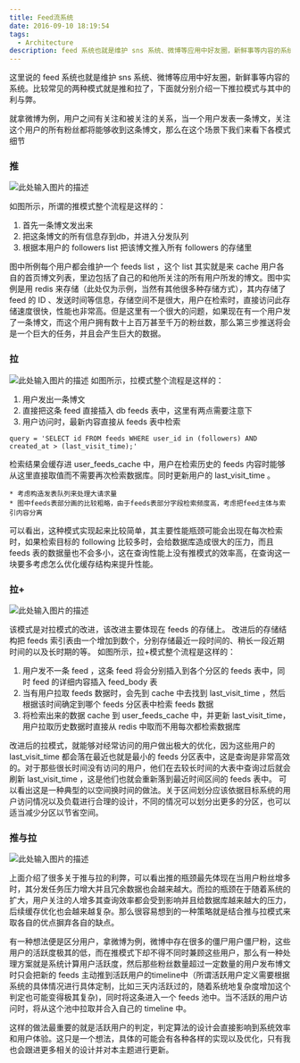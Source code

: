 ```yaml
---
title: Feed流系统
date: 2016-09-10 18:19:54
tags:
  - Architecture
description: feed 系统也就是维护 sns 系统、微博等应用中好友圈，新鲜事等内容的系统。
---
```


这里说的 feed 系统也就是维护 sns 系统、微博等应用中好友圈，新鲜事等内容的系统。比较常见的两种模式就是推和拉了，下面就分别介绍一下推拉模式与其中的利与弊。

就拿微博为例，用户之间有关注和被关注的关系，当一个用户发表一条博文，关注这个用户的所有粉丝都将能够收到这条博文，那么在这个场景下我们来看下各模式细节

### 推

![此处输入图片的描述][1]

如图所示，所谓的推模式整个流程是这样的：
1. 首先一条博文发出来
2. 把这条博文的所有信息存到db，并进入分发队列
3. 根据本用户的 followers list 把该博文推入所有 followers 的存储里

图中所例每个用户都会维护一个 feeds list ，这个 list 其实就是来 cache 用户各自的首页博文列表，里边包括了自己的和他所关注的所有用户所发的博文。图中实例是用 redis 来存储（此处仅为示例，当然有其他很多种存储方式），其内存储了 feed 的 ID 、发送时间等信息，存储空间不是很大，用户在检索时，直接访问此存储速度很快，性能也非常高。但是这里有一个很大的问题，如果现在有一个用户发了一条博文，而这个用户拥有数十上百万甚至千万的粉丝数，那么第三步推送将会是一个巨大的任务，并且会产生巨大的数据。


### 拉

![此处输入图片的描述][2]
如图所示，拉模式整个流程是这样的：
1. 用户发出一条博文
2. 直接把这条 feed 直接插入 db feeds 表中，这里有两点需要注意下
3. 用户访问时，最新内容直接从 feeds 表中检索
```
query = 'SELECT id FROM feeds WHERE user_id in (followers) AND created_at > (last_visit_time);'    
```
   检索结果会缓存进 user_feeds_cache 中，用户在检索历史的 feeds 内容时能够从这里直接取值而不需要再次检索数据库。同时更新用户的 last_visit_time 。


    * 考虑构造发表队列来处理大请求量
    * 图中feeds表部分画的比较粗略，由于feeds表部分字段检索频度高，考虑把feed主体与索引内容分离

可以看出，这种模式实现起来比较简单，其主要性能瓶颈可能会出现在每次检索时，如果检索目标的 following 比较多时，会给数据库造成很大的压力，而且 feeds 表的数据量也不会多小，这在查询性能上没有推模式的效率高，在查询这一块要多考虑怎么优化缓存结构来提升性能。


### 拉+

![此处输入图片的描述][3]

该模式是对拉模式的改进，该改进主要体现在 feeds 的存储上。
改进后的存储结构把 feeds 索引表由一个增加到数个，分别存储最近一段时间的、稍长一段近期时间的以及长时期的等。
如图所示，拉+模式整个流程是这样的：
1. 用户发不一条 feed ，这条 feed 将会分别插入到各个分区的 feeds 表中，同时 feed 的详细内容插入 feed_body 表
2. 当有用户拉取 feeds 数据时，会先到 cache 中去找到 last_visit_time ，然后根据该时间确定到哪个 feeds 分区表中检索 feeds 数据
3. 将检索出来的数据 cache 到 user_feeds_cache 中，并更新 last_visit_time，用户拉取历史数据时直接从 redis 中取而不用每次都检索数据库

改进后的拉模式，就能够对经常访问的用户做出极大的优化，因为这些用户的 last_visit_time 都会落在最近也就是最小的 feeds 分区表中，这是查询是非常高效的。对于那些很长时间没有访问的用户，他们在去较长时间的大表中查询过后就会刷新 last_visit_time ，这是他们也就会重新落到最近时间区间的 feeds 表中。
可以看出这是一种典型的以空间换时间的做法。关于区间划分应该依据目标系统的用户访问情况以及负载进行合理的设计，不同的情况可以划分出更多的分区，也可以适当减少分区以节省空间。

### 推与拉

![此处输入图片的描述][4]

上面介绍了很多关于推与拉的利弊，可以看出推的瓶颈最先体现在当用户粉丝增多时，其分发任务压力增大并且冗余数据也会越来越大。而拉的瓶颈在于随着系统的扩大，用户关注的人增多其查询效率都会受到影响并且给数据库越来越大的压力，后续缓存优化也会越来越复杂。那么很容易想到的一种策略就是结合推与拉模式来取各自的优点摒弃各自的缺点。

有一种想法便是区分用户，拿微博为例，微博中存在很多的僵尸用户僵尸粉，这些用户的活跃度极其的低，而在推模式下却不得不同时兼顾这些用户，那么有一种处理方案就是系统计算用户活跃度，然后那些粉丝数量超过一定数量的用户发布博文时只会把新的 feeds 主动推到活跃用户的timeline中（所谓活跃用户定义需要根据系统的具体情况进行具体定制，比如三天内活跃过的，随着系统地复杂度增加这个判定也可能变得极其复杂)，同时将这条进入一个 feeds 池中。当不活跃的用户访问时，将从这个池中拉取并合入自己的 timeline 中。

这样的做法最重要的就是活跃用户的判定，判定算法的设计会直接影响到系统效率和用户体验。这只是一个想法，具体的可能会有各种各样的实现以及优化，只有我也会跟进更多相关的设计并对本主题进行更新。


  [1]: http://7xsger.com1.z0.glb.clouddn.com/image/blog/feed-1.png
  [2]: http://7xsger.com1.z0.glb.clouddn.com/image/blog/feed-2.png
  [3]: http://7xsger.com1.z0.glb.clouddn.com/image/blog/feed-4.png
  [4]: http://7xsger.com1.z0.glb.clouddn.com/image/blog/feed-3.png